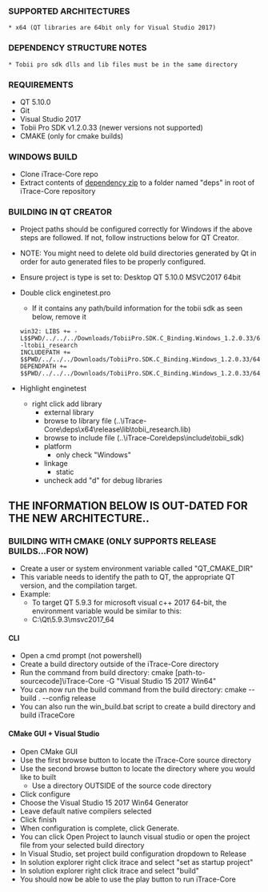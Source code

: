### SUPPORTED ARCHITECTURES
	* x64 (QT libraries are 64bit only for Visual Studio 2017)
	
### DEPENDENCY STRUCTURE NOTES
	* Tobii pro sdk dlls and lib files must be in the same directory
	
### REQUIREMENTS
* QT 5.10.0
* Git
* Visual Studio 2017
* Tobii Pro SDK v1.2.0.33 (newer versions not supported)
* CMAKE (only for cmake builds)

### WINDOWS BUILD
* Clone iTrace-Core repo
* Extract contents of [dependency zip](https://drive.google.com/file/d/1kiDMIgbbvRWB2h_rz3nkJZsjFLu56SYg/view?usp=sharing) to a folder named "deps" in root of
	iTrace-Core repository
	
### BUILDING IN QT CREATOR
* Project paths should be configured correctly for Windows if the above steps are followed. If not, follow instructions below for QT Creator.
* NOTE: You might need to delete old build directories generated by Qt in order for auto generated files to be properly configured.

* Ensure project is type is set to: Desktop QT 5.10.0 MSVC2017 64bit
* Double click enginetest.pro 
	* If it contains any path/build information for the tobii sdk as seen below, remove it
	
	```
	win32: LIBS += -L$$PWD/../../../Downloads/TobiiPro.SDK.C_Binding.Windows_1.2.0.33/64/lib/ -ltobii_research
	INCLUDEPATH += $$PWD/../../../Downloads/TobiiPro.SDK.C_Binding.Windows_1.2.0.33/64/include
	DEPENDPATH += $$PWD/../../../Downloads/TobiiPro.SDK.C_Binding.Windows_1.2.0.33/64/include
	```
	
* Highlight enginetest
	* right click add library
		* external library
		* browse to library file (..\iTrace-Core\deps\x64\release\lib\tobii_research.lib)
		* browse to include file (..\iTrace-Core\deps\include\tobii_sdk)
		* platform
			* only check "Windows"
		* linkage
			* static
		* uncheck add "d" for debug libraries

## THE INFORMATION BELOW IS OUT-DATED FOR THE NEW ARCHITECTURE..

### BUILDING WITH CMAKE (ONLY SUPPORTS RELEASE BUILDS...FOR NOW)
* Create a user or system environment variable called "QT_CMAKE_DIR"
* This variable needs to identify the path to QT, the appropriate QT version, and the compilation target.
* Example:
	* To target QT 5.9.3 for microsoft visual c++ 2017 64-bit, the environment variable would be similar to this:
	* C:\Qt\5.9.3\msvc2017_64

#### CLI
* Open a cmd prompt (not powershell)
* Create a build directory outside of the iTrace-Core directory
* Run the command from build directory:
	cmake [path-to-sourcecode]\iTrace-Core -G "Visual Studio 15 2017 Win64"
* You can now run the build command from the build directory:
	cmake --build . --config release
* You can also run the win_build.bat script to create a build directory and build iTraceCore

#### CMake GUI + Visual Studio
* Open CMake GUI
* Use the first browse button to locate the iTrace-Core source directory
* Use the second browse button to locate the directory where you would like to built
	* Use a directory OUTSIDE of the source code directory
* Click configure
* Choose the Visual Studio 15 2017 Win64 Generator
* Leave default native compilers selected
* Click finish
* When configuration is complete, click Generate.
* You can click Open Project to launch visual studio or open the project file from your selected
	build directory
* In Visual Studio, set project build configuration dropdown to Release
* In solution explorer right click itrace and select "set as startup project"
* In solution explorer right click itrace and select "build"
* You should now be able to use the play button to run iTrace-Core
